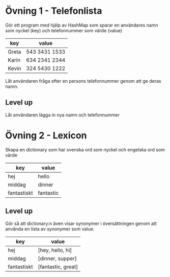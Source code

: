 # Övning 1 - Telefonlista
Gör ett program med hjälp av HashMap som sparar en användares namn som nyckel (key) och telefonnummer som värde (value)

| key   |     value     |
|-------|---------------|
| Greta | 543 3431 1533 |
| Karin | 634 2341 2344 |
| Kevin | 324 5430 1222 |

Låt användaren fråga efter en persons telefonnummer genom att ge deras namn.

## Level up
Låt användaren lägga in nya namn och telefonnummer

# Övning 2 - Lexicon
Skapa en dictionary som har svenska ord som nyckel och engelska ord som värde

| key         |     value     |
|-------------|---------------|
| hej         | hello         |
| middag      | dinner        |
| fantastiskt | fantastic     |

## Level up
Gör så att dictionary:n även visar synonymer i översättningen genom att använda en lista av synonymer som value.

| key         |     value          |
|-------------|--------------------|
| hej         | [hey, hello, hi]   |
| middag      | [dinner, supper]   |
| fantastiskt | [fantastic, great] |
